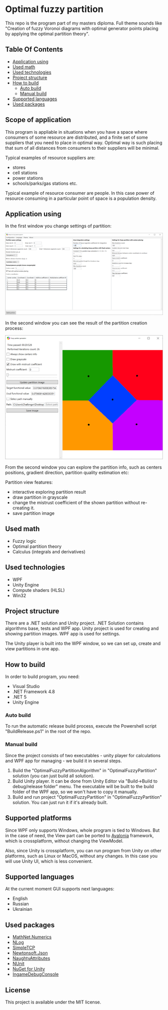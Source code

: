 # Optimal fuzzy partition

This repo is the program part of my masters diploma. Full theme sounds like "Creation of fuzzy Voronoi diagrams with optimal generator points placing by applying the optimal partition theory".

## Table Of Contents

- [Application using](#Application-using)
- [Used math](#Used-math)
- [Used technologies](#Used-technologies)
- [Project structure](#Project-structure)
- [How to build](#How-to-build)
  - [Auto build](#Auto-build:)
  - [Manual build](#Manual-build)
- [Supported languages](#Supported-languages)
- [Used packages](#Used-packages)

## Scope of application

This program is appliable in situations when you have a space where consumers of some resource are distributed, and a finite set of some suppliers that you need to place in optimal way. Optimal way is such placing that sum of all distances from consumers to their suppliers will be minimal.

Typical examples of resource suppliers are:

- stores
- cell stations
- power stations
- schools/parks/gas stations etc.

Typical example of resource consumer are people. In this case power of resource consuming in a particular point of space is a population density.

## Application using

In the first window you change settings of partition:

![Alt](ReadmeRes//Settings.png)

In the second window you can see the result of the partition creation process:

![Alt](ReadmeRes//PartitionGenerationWindow.png)

From the second window you can explore the partition info, such as centers positions, gradient direction, partition quality estimation etc:

Partition view features:

- interactive exploring partition result
- draw partition in grayscale
- change the mistrust coefficient of the shown partition without re-creating it.
- save partition image

## Used math

- Fuzzy logic
- Optimal partition theory
- Calculus (integrals and derivatives)

## Used technologies

- WPF
- Unity Engine
- Compute shaders (HLSL)
- Win32

## Project structure

There are a .NET solution and Unity project. .NET Solution contains algorithms base, tests and WPF app. Unity project is used for creating and showing partition images. WPF app is used for settings.

The Unity player is built into the WPF window, so we can set up, create and view partitions in one app.

## How to build

In order to build program, you need:

- Visual Studio
- .NET Framework 4.8
- .NET 5
- Unity Engine

### Auto build

To run the automatic release build process, execute the Powershell script "BuildRelease.ps1" in the root of the repo.

### Manual build

Since the project consists of two executables - unity player for calculations and WPF app for managing - we build it in several steps.

1. Build the "OptimalFuzzyPartitionAlgorithm" in "OptimalFuzzyPartition" solution (you can just build all solution).
2. Build Unity player. It can be done from Unity Editor via "Build->Build to debug/release folder" menu. The executable will be built to the build folder of the WPF app, so we won't have to copy it manually.
3. Build and run project "OptimalFuzzyPartition" in "OptimalFuzzyPartition" solution. You can just run it if it's already built.

## Supported platforms

Since WPF only supports Windows, whole program is tied to Windows. But in the case of need, the View part can be ported to [Avalonia](https://avaloniaui.net/) framework, which is crossplatform, without changing the ViewModel.

Also, since Unity is crossplatform, you can run program from Unity on other platforms, such as Linux or MacOS, without any changes. In this case you will use Unity UI, which is less convenient.

## Supported languages

At the current moment GUI supports next languages:

- English
- Russian
- Ukrainian

## Used packages

- [MathNet.Numerics](https://numerics.mathdotnet.com/)
- [NLog](https://nlog-project.org/)
- [SimpleTCP](https://github.com/BrandonPotter/SimpleTCP)
- [Newtonsoft.Json](https://github.com/JamesNK/Newtonsoft.Json)
- [NaughtyAttributes](https://assetstore.unity.com/packages/tools/utilities/naughtyattributes-129996)
- [NUnit](https://nunit.org/)
- [NuGet for Unity](https://github.com/GlitchEnzo/NuGetForUnity)
- [IngameDebugConsole](https://assetstore.unity.com/packages/tools/gui/in-game-debug-console-68068)

## License

This project is available under the MIT license.
